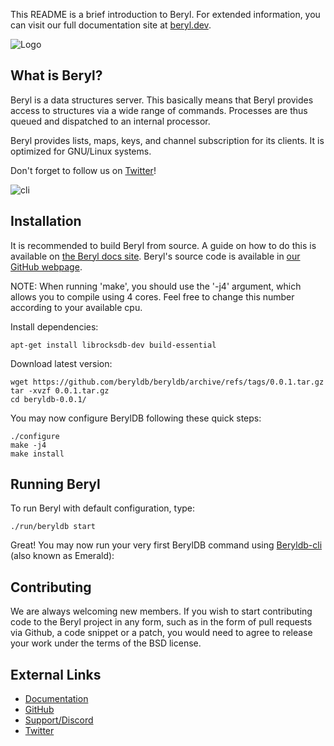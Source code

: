 This README is a brief introduction to Beryl. For extended information, you
can visit our full documentation site at [beryl.dev](https://docs.beryl.dev/).

![Logo](https://docs.beryl.dev/img/smaller.png??)

## What is Beryl?

Beryl is a data structures server. This basically means that Beryl provides
access to structures via a wide range of commands. Processes are thus queued
and dispatched to an internal processor.

Beryl provides lists, maps, keys, and channel subscription for its clients. It is
optimized for GNU/Linux systems.

Don't forget to follow us on [Twitter](https://twitter.com/Beryldlabs)!

![cli](https://docs.beryl.dev/img/render.gif??)

## Installation

It is recommended to build Beryl from source. A guide on how to do this is available on [the Beryl docs site](https://docs.beryl.dev/installation/).
Beryl's source code is available in [our GitHub webpage](https://github.com/beryldb/beryldb).

NOTE: When running 'make', you should use the '-j4' argument, which allows you to compile 
using 4 cores. Feel free to change this number according to your available cpu.

Install dependencies:

```
apt-get install librocksdb-dev build-essential
```

Download latest version:

```
wget https://github.com/beryldb/beryldb/archive/refs/tags/0.0.1.tar.gz
tar -xvzf 0.0.1.tar.gz
cd beryldb-0.0.1/
```

You may now configure BerylDB following these quick steps: 

```
./configure
make -j4 
make install
```

## Running Beryl

To run Beryl with default configuration, type:

```
./run/beryldb start
```

Great! You may now run your very first BerylDB command using
[Beryldb-cli](https://github.com/beryldb/beryldb-cli) (also known as Emerald):


## Contributing

We are always welcoming new members. If you wish to start contributing code to the 
Beryl project in any form, such as in the form of pull requests via Github, 
a code snippet or a patch, you would need to agree to release your work under the terms of the
BSD license.

## External Links

* [Documentation](https://docs.beryl.dev)
* [GitHub](https://github.com/beryldb/beryldb)
* [Support/Discord](https://discord.gg/sqsXVYuGrX)
* [Twitter](https://twitter.com/Beryldlabs)


